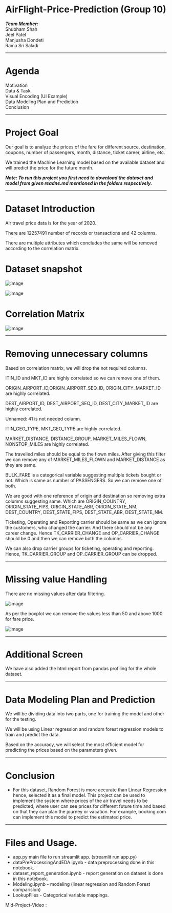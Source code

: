 # AirFlight-Price-Prediction (Group 10)
***Team Member:<br>***
Shubham Shah<br>
Jeel Patel<br>
Manjusha Dondeti<br>
Rama Sri Saladi<br>

-------------------------------------------------------------------------------------------------------------------------------------------------------------------------------

# Agenda
Motivation<br>
Data & Task <br>
Visual Encoding (UI Example) <br>
Data Modeling Plan and Prediction <br>
Conclusion<br>

-------------------------------------------------------------------------------------------------------------------------------------------------------------------------------

# Project Goal
Our goal is to analyze the prices of the fare for different source, destination, coupons, number of passengers, month, distance, ticket career, airline, etc.

We trained the Machine Learning model based on the available dataset and will predict the price for the future month. 

***Note: To run this project you first need to download the dataset and model from given readne.md mentioned in the folders respectively.***

-------------------------------------------------------------------------------------------------------------------------------------------------------------------------------

# Dataset Introduction
Air travel price data is for the year of 2020. 

There are 12257491 number of records or transactions and 42 columns.

There are multiple attributes which concludes the same will be removed according to the correlation matrix.


# Dataset snapshot

![image](https://user-images.githubusercontent.com/74948720/165872909-acae7ef9-4b71-48ef-a911-c0a778bd1cac.png)

![image](https://user-images.githubusercontent.com/74948720/165872918-cdd02af4-5758-4f0b-b1a6-c39605168c1f.png)

# Correlation Matrix

![image](https://user-images.githubusercontent.com/74948720/165872986-88099da1-2094-4ddc-bd6a-90bba20a976c.png)

-------------------------------------------------------------------------------------------------------------------------------------------------------------------------------

# Removing unnecessary columns

Based on correlation matrix, we will drop the not required columns.

ITIN_ID and MKT_ID are highly correlated so we can remove one of them.

ORIGIN_AIRPORT_ID,ORIGIN_AIRPORT_SEQ_ID, ORIGIN_CITY_MARKET_ID are highly correlated. 

DEST_AIRPORT_ID, DEST_AIRPORT_SEQ_ID, DEST_CITY_MARKET_ID are highly correlated.

Unnamed: 41 is not needed column.

ITIN_GEO_TYPE, MKT_GEO_TYPE are highly correlated.

MARKET_DISTANCE, DISTANCE_GROUP, MARKET_MILES_FLOWN, NONSTOP_MILES are highly correlated.

The travelled miles should be equal to the flown miles. After giving this filter we can remove any of MARKET_MILES_FLOWN and MARKET_DISTANCE as they are same. 

BULK_FARE is a categorical variable suggesting multiple tickets bought or not. Which is same as number of PASSENGERS. So we can remove one of both. 

We are good with one reference of origin and destination so removing extra columns suggesting same. Which are ORIGIN_COUNTRY, ORIGIN_STATE_FIPS, ORIGIN_STATE_ABR, ORIGIN_STATE_NM, DEST_COUNTRY, DEST_STATE_FIPS, DEST_STATE_ABR, DEST_STATE_NM.

Ticketing, Operating and Reporting carrier should be same as we can ignore the customers, who changed the carrier. And there should not be any career change. Hence TK_CARRIER_CHANGE and OP_CARRIER_CHANGE should be 0 and then we can remove both the columns. 

We can also drop carrier groups for ticketing, operating and reporting. Hence, TK_CARRIER_GROUP and OP_CARRIER_GROUP can be dropped. 

-------------------------------------------------------------------------------------------------------------------------------------------------------------------------------

# Missing value Handling 

There are no missing values after data filtering. 

![image](https://user-images.githubusercontent.com/74948720/165873345-ede55a75-a731-420b-8f71-b5412983f1a9.png)

As per the boxplot we can remove the values less than 50 and above 1000 for fare price. 

![image](https://user-images.githubusercontent.com/74948720/165873381-86592818-7263-4069-b9e3-9c0e31532757.png)

-------------------------------------------------------------------------------------------------------------------------------------------------------------------------------

# Additional Screen 

We have also added the html report from pandas profiling for the whole dataset.

-------------------------------------------------------------------------------------------------------------------------------------------------------------------------------

# Data Modeling Plan and Prediction

We will be dividing data into two parts, one for training the model and other for the testing. 

We will be using Linear regression and random forest regression models to train and predict the data.

Based on the accuracy, we will select the most efficient model for predicting the prices based on the parameters given.

-------------------------------------------------------------------------------------------------------------------------------------------------------------------------------

# Conclusion

- For this dataset, Random Forest is more accurate than Linear Regression hence, selected it as a final model.
This project can be used to implement the system where prices of the air travel needs to be predicted, where user can see prices for different future time and based on that they can plan the journey or vacation. For example, booking.com can implement this model to predict the estimated price.

-------------------------------------------------------------------------------------------------------------------------------------------------------------------------------

# Files and Usage.
- app.py main file to run streamlit app. (streamlit run app.py)
- dataPreProcessingAndEDA.ipynb - data preprocessing done in this notebook.
- dataset_report_generation.ipynb - report generation on dataset is done in this notebook.
- Modeling.ipynb - modeling (linear regression and Random Forest comparision)
- LookupFiles - Categorical variable mappings.

Mid-Project-Video : 
